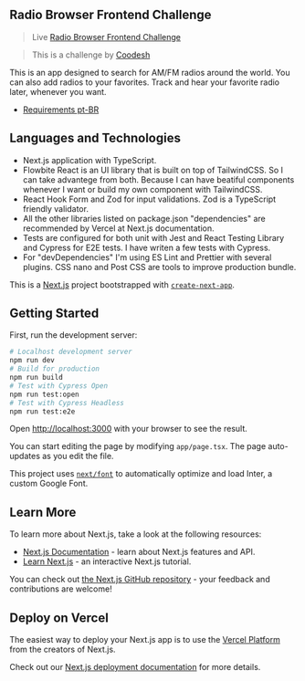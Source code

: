## Radio Browser Frontend Challenge

>  Live [Radio Browser Frontend Challenge](https://frontend-radio-browser-hugo-leonardo.vercel.app)

>  This is a challenge by [Coodesh](https://coodesh.com/)

This is an app designed to search for AM/FM radios around the world. You can also add radios to your favorites. Track and hear your favorite radio later, whenever you want.

- [Requirements pt-BR](https://github.com/hugoleonardodev/hugo-radio-browser?tab=readme-ov-file#obrigat%C3%B3rios)

## Languages and Technologies

- Next.js application with TypeScript.
- Flowbite React is an UI library that is built on top of TailwindCSS. So I can take advantege from both. Because I can have beatiful components whenever I want or build my own component with TailwindCSS.
- React Hook Form and Zod for input validations. Zod is a TypeScript friendly validator.
- All the other libraries listed on package.json "dependencies" are recommended by Vercel at Next.js documentation.
- Tests are configured for both unit with Jest and React Testing Library and Cypress for E2E tests. I have writen a few tests with Cypress.
- For "devDependencies" I'm using ES Lint and Prettier with several plugins. CSS nano and Post CSS are tools to improve production bundle.

This is a [Next.js](https://nextjs.org/) project bootstrapped with [`create-next-app`](https://github.com/vercel/next.js/tree/canary/packages/create-next-app).

## Getting Started

First, run the development server:

```bash
# Localhost development server
npm run dev
# Build for production
npm run build
# Test with Cypress Open
npm run test:open
# Test with Cypress Headless
npm run test:e2e

```

Open [http://localhost:3000](http://localhost:3000) with your browser to see the result.

You can start editing the page by modifying `app/page.tsx`. The page auto-updates as you edit the file.

This project uses [`next/font`](https://nextjs.org/docs/basic-features/font-optimization) to automatically optimize and load Inter, a custom Google Font.

## Learn More

To learn more about Next.js, take a look at the following resources:

- [Next.js Documentation](https://nextjs.org/docs) - learn about Next.js features and API.
- [Learn Next.js](https://nextjs.org/learn) - an interactive Next.js tutorial.

You can check out [the Next.js GitHub repository](https://github.com/vercel/next.js/) - your feedback and contributions are welcome!

## Deploy on Vercel

The easiest way to deploy your Next.js app is to use the [Vercel Platform](https://vercel.com/new?utm_medium=default-template&filter=next.js&utm_source=create-next-app&utm_campaign=create-next-app-readme) from the creators of Next.js.

Check out our [Next.js deployment documentation](https://nextjs.org/docs/deployment) for more details.
